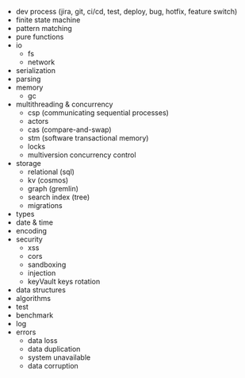 * dev process (jira, git, ci/cd, test, deploy, bug, hotfix, feature switch)
* finite state machine
* pattern matching
* pure functions
* io
  * fs
  * network
* serialization
* parsing
* memory
  * gc
* multithreading & concurrency
  * csp (communicating sequential processes)
  * actors
  * cas (compare-and-swap)
  * stm (software transactional memory)
  * locks
  * multiversion concurrency control
* storage
  * relational (sql)
  * kv (cosmos)
  * graph (gremlin)
  * search index (tree)
  * migrations
* types
* date & time
* encoding
* security
  * xss
  * cors
  * sandboxing
  * injection
  * keyVault keys rotation
* data structures
* algorithms
* test
* benchmark
* log
* errors
  * data loss
  * data duplication
  * system unavailable
  * data corruption


